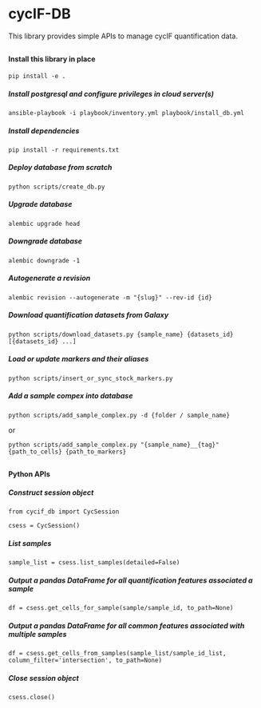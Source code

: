 # cycIF-DB

This library provides simple APIs to manage cycIF quantification data.

##
#### Install this library in place

```
pip install -e .
```

##### Install postgresql and configure privileges in cloud server(s)

```
ansible-playbook -i playbook/inventory.yml playbook/install_db.yml
```

##### Install dependencies

```
pip install -r requirements.txt
```

##### Deploy database from scratch

```
python scripts/create_db.py
```

##### Upgrade database

```
alembic upgrade head
```

##### Downgrade database

```
alembic downgrade -1
```

##### Autogenerate a revision

```
alembic revision --autogenerate -m "{slug}" --rev-id {id}
```

##### Download quantification datasets from Galaxy

```
python scripts/download_datasets.py {sample_name} {datasets_id} [{datasets_id} ...]
```

##### Load or update markers and their aliases

```
python scripts/insert_or_sync_stock_markers.py
```

##### Add a sample compex into database

```
python scripts/add_sample_complex.py -d {folder / sample_name}
```
or
```
python scripts/add_sample_complex.py "{sample_name}__{tag}" {path_to_cells} {path_to_markers}
```
##
#### Python APIs

##### Construct session object

```
from cycif_db import CycSession

csess = CycSession()
```

##### List samples

```
sample_list = csess.list_samples(detailed=False)
```

##### Output a pandas DataFrame for all quantification features associated a sample

```
df = csess.get_cells_for_sample(sample/sample_id, to_path=None)
```

##### Output a pandas DataFrame for all common features associated with multiple samples

```
df = csess.get_cells_from_samples(sample_list/sample_id_list, column_filter='intersection', to_path=None)
```

##### Close session object

```
csess.close()
```
